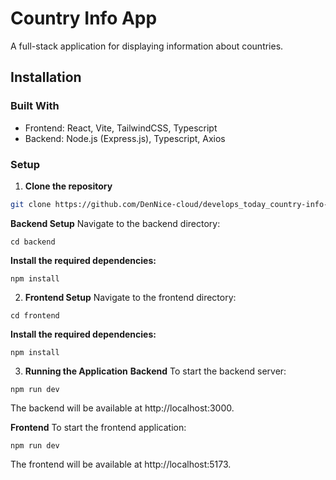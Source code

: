 # Country Info App

A full-stack application for displaying information about countries.

## Installation

### Built With

 - Frontend: React, Vite, TailwindCSS, Typescript
 - Backend: Node.js (Express.js), Typescript, Axios

### Setup

1. **Clone the repository**

```bash
git clone https://github.com/DenNice-cloud/develops_today_country-info-app.git
```

**Backend Setup**
Navigate to the backend directory:
```
cd backend
```

**Install the required dependencies:**
```
npm install
```

2. **Frontend Setup**
Navigate to the frontend directory:
```
cd frontend
```

**Install the required dependencies:**
```
npm install
```

3. **Running the Application**
**Backend**
To start the backend server:
```
npm run dev
```
The backend will be available at http://localhost:3000.

**Frontend**
To start the frontend application:
```
npm run dev
```
The frontend will be available at http://localhost:5173.
